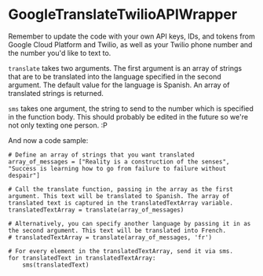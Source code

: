 # GoogleTranslateTwilioAPIWrapper 

Remember to update the code with your own API keys, IDs, and tokens from Google Cloud Platform and Twilio, as well as your Twilio phone number and the number you'd like to text to.

`translate` takes two arguments. The first argument is an array of strings that are to be translated into the language specified in the second argument. The default value for the language is Spanish. An array of translated strings is returned. 

`sms` takes one argument, the string to send to the number which is specified in the function body. This should probably be edited in the future so we're not only texting one person. :P 

And now a code sample: 

```
# Define an array of strings that you want translated 
array_of_messages = ["Reality is a construction of the senses", "Success is learning how to go from failure to failure without despair"]

# Call the translate function, passing in the array as the first argument. This text will be translated to Spanish. The array of translated text is captured in the translatedTextArray variable. 
translatedTextArray = translate(array_of_messages)

# Alternatively, you can specify another language by passing it in as the second argument. This text will be translated into French. 
# translatedTextArray = translate(array_of_messages, 'fr')

# For every element in the translatedTextArray, send it via sms. 
for translatedText in translatedTextArray:
	sms(translatedText)
```
